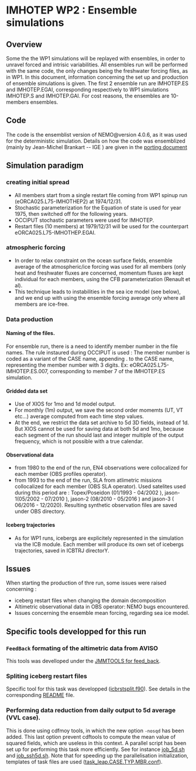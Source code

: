 # IMHOTEP WP2 : Ensemble simulations

## Overview
Some the the WP1 simulations will be replayed with ensembles, in order to unravel forced and intrisic variabilities. All ensembles run will be 
performed with the same code, the only changes being the freshwater forcing files, as in WP1. In this document,  information concerning the set up and 
production of ensemble simulations is given. The first 2 ensemble run are IMHOTEP.ES and IMHOTEP.EGAI, corresponding respectively to WP1 simulations 
IMHOTEP.S and IMHOTEP.GAI. For cost reasons, the ensembles are 10-members ensembles.

## Code
The code is the ensemblist version of NEMO@version 4.0.6, as it was used for  the deterministic simulation.  Details on how the code was ensemblized (mainly by Jean-Michel Brankart -- IGE ) are given in the [porting document](../../Doc/Ensemblization.md)

## Simulation paradigm
### creating initial spread
  * All members start from a single restart file coming from WP1 spinup run (eORCA025.L75-IMHOTHEP2) at 1974/12/31.
  * Stochastic parameterization for the Equation of state is used for year 1975, then switched off for the following years.
  * OCCIPUT stochastic parameters were used for IMHOTEP.
  * Restart files (10 members) at 1979/12/31 will be used for the counterpart eORCA025.L75-IMHOTHEP.EGAI. 
### atmospheric forcing
  * In order to relax constraint on the ocean surface fields, ensemble average of the atmospheric/ice forcing  was used for all members (only
    heat and freshwater fluxes are concerned, momentum fluxes are kept individual for each members, using the CFB parameterization (Renault et al).
  * This technique leads to instabilities in the sea ice model (see below), and we end up with using the ensemble forcing average only where 
    all members are ice-free.
### Data production
####  Naming of the files.
  For ensemble run, there is a need to identify member number in the file names. The rule instaured during OCCIPUT is used : The member number is coded
as a variant of the CASE name, appending .<MBR> to the CASE name, <MBR> representing the member number with 3 digits. Ex: eORCA025.L75-IMHOTEP.ES.007,
corresponding to member 7 of the IMHOTEP.ES simulation.
#### Gridded data set
  * Use of XIOS for 1mo and 1d model output. 
  * For monthly (1m) output, we save the second order momemts (UT, VT etc...) average computed from each time step values.
  * At the end, we restrict the data set archive to 5d 3D fields, instead of 1d. But XIOS cannot be used for saving data at both 5d and 1mo, because
    each segment of the run should last and integer multiple of the output frequency, which is not possible with a true calendar.
#### Observational data
  * from 1980 to the end of the run, EN4 observations were collocalized for each member (OBS profiles operator).
  * from 1993 to the end of the run, SLA from atlimetric missions collocalized for each member (OBS SLA operator).   Used satelites used during this
    period are : Topex/Poseidon (01/1993 - 04/2002   ), jason-1(05/2002 - 07/2010 ), jason-2 (08/2010 - 05/2016 ) and jason-3 ( 06/2016 - 12/2020). 
    Resulting synthetic observation files are saved under OBS directory.
#### Iceberg trajectories
  * As for WP1 runs, icebergs are explicitely represented in the simulation via the ICB module. Each member will produce its own set of icebergs
    trajectories, saved in ICBTRJ directorY.

## Issues
When starting the production of thre run, some issues were raised concerning :
  * iceberg restart files when changing the domain decomposition
  * Altimetric observational data in OBS operator: NEMO bugs encountered.
  * Issues concerning the ensemble mean forcing, regarding sea ice model.

## Specific tools developped for this run
### `FeedBack` formating of the altimetric data from AVISO
This tools was develloped under the [JMMTOOLS for feed_back](https://github.com/molines/JMMTOOLS/tree/master/DATA_TOOLS/FBK).
### Spliting iceberg restart files
Specific tool for this task was developped ([icbrstsplit.f90](../TOOLS/ICB_RST_SPLIT/icbrstsplit.f90)). See details in the corresponding
[README](../TOOLS/ICB_RST_SPLIT/README.md) file.
### Performing data reduction from daily output to 5d average (VVL case).
 This is done using cdfmoy tools, in which the new option `-nosqd` has been added. This last option prevent cdftools to compute the mean value of
squared fields, which are useless in this context. A parallel script has been set up for performing this task more efficiently. See for instance
[job_5d.sh](eORCA025.L75-IMHOTEP.EAI/CTL/job_5d.sh) and [job_ssh5d.sh](eORCA025.L75-IMHOTEP.EAI/CTL/job_ssh5d.sh). Note that for speeding up the 
parallelisation initialization, templates of task files are used ([task_leap.CASE.TYP.MBR.conf](../TOOLS/AVERAGE_5d/task_leap.CASE.TYP.MBR.conf)).



